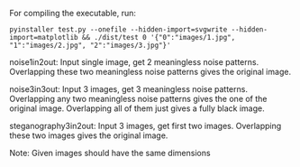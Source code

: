 For compiling the executable, run: 
```
pyinstaller test.py --onefile --hidden-import=svgwrite --hidden-import=matplotlib && ./dist/test 0 '{"0":"images/1.jpg", "1":"images/2.jpg", "2":"images/3.jpg"}'
```

noise1in2out: Input single image, get 2 meaningless noise patterns. Overlapping these two meaningless noise patterns gives the original image.

noise3in3out: Input 3 images, get 3 meaningless noise patterns. Overlapping any two meaningless noise patterns gives the one of the original image. Overlapping all of them just gives a fully black image.

steganography3in2out: Input 3 images, get first two images. Overlapping these two images gives the original image.

Note: Given images should have the same dimensions
